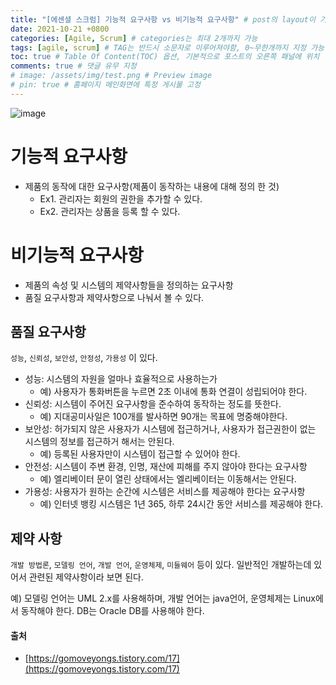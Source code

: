 ```yaml
---
title: "[에센셜 스크럼] 기능적 요구사항 vs 비기능적 요구사항" # post의 layout이 기본적으로 post로 설정되어있어서 Front Matter에 따로 layout변수를 만들어 주지 않아도 됨
date: 2021-10-21 +0800
categories: [Agile, Scrum] # categories는 최대 2개까지 가능
tags: [agile, scrum] # TAG는 반드시 소문자로 이루어져야함, 0~무한개까지 지정 가능
toc: true # Table Of Content(TOC) 옵션, 기본적으로 포스트의 오른쪽 패널에 위치
comments: true # 댓글 유무 지정
# image: /assets/img/test.png # Preview image
# pin: true # 홈페이지 메인화면에 특정 게시물 고정
---
```


![image](https://user-images.githubusercontent.com/44339530/138194515-0c34be81-3287-46d3-a5dc-69998fd966a0.png)

# 기능적 요구사항
- 제품의 동작에 대한 요구사항(제품이 동작하는 내용에 대해 정의 한 것)
  - Ex1. 관리자는 회원의 권한을 추가할 수 있다.
  - Ex2. 관리자는 상품을 등록 할 수 있다.

# 비기능적 요구사항
- 제품의 속성 및 시스템의 제약사항들을 정의하는 요구사항
- 품질 요구사항과 제약사항으로 나눠서 볼 수 있다.

## 품질 요구사항
`성능`, `신뢰성`, `보안성`, `안정성`, `가용성` 이 있다.

- 성능: 시스템의 자원을 얼마나 효율적으로 사용하는가 
  - 예) 사용자가 통화버튼을 누르면 2초 이내에 통화 연결이 성립되어야 한다.
- 신뢰성: 시스템이 주어진 요구사항을 준수하여 동작하는 정도를 뜻한다.
  - 예) 지대공미사일은 100개를 발사하면 90개는 목표에 명중해야한다.
- 보안성: 허가되지 않은 사용자가 시스템에 접근하거나, 사용자가 접근권한이 없는 시스템의 정보를 접근하거 해서는 안된다.
  - 예) 등록된 사용자만이 시스템이 접근할 수 있어야 한다.
- 안전성: 시스템이 주변 환경, 인명, 재산에 피해를 주지 않아야 한다는 요구사항
  - 예) 엘리베이터 문이 열린 상태에서는 엘리베이터는 이동해서는 안된다.
- 가용성: 사용자가 원하는 순간에 시스템은 서비스를 제공해야 한다는 요구사항
  - 예) 인터넷 뱅킹 시스템은 1년 365, 하루 24시간 동안 서비스를 제공해야 한다.

## 제약 사항
`개발 방법론`, `모델링 언어`, `개발 언어`, `운영체제`, `미들웨어` 등이 있다. 일반적인 개발하는데 있어서 관련된 제약사항이라 보면 된다.

예) 모델링 언어는 UML 2.x를 사용해하며, 개발 언어는 java언어, 운영체제는 Linux에서 동작해야 한다. DB는 Oracle DB를 사용해야 한다.

#### 출처
- [https://gomoveyongs.tistory.com/17](https://gomoveyongs.tistory.com/17)
